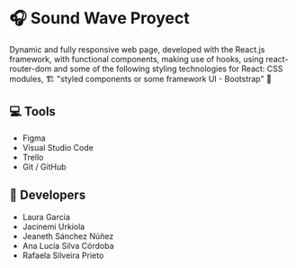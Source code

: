 # 🎧 Sound Wave Proyect

Dynamic and fully responsive web page, developed with the React.js framework, with functional components, making use of hooks, using react-router-dom and some of the following styling technologies for React: CSS modules, 🏗️ "styled components or some framework UI - Bootstrap" 🚧

## 💻 Tools

- Figma
- Visual Studio Code
- Trello
- Git / GitHub

## 👾 Developers

- Laura García
- Jacinemi Urkiola
- Jeaneth Sánchez Núñez
- Ana Lucía Silva Córdoba
- Rafaela Silveira Prieto

